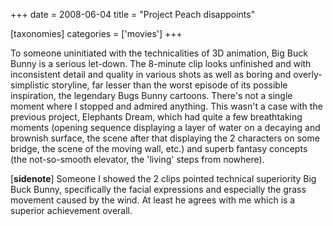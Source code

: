 +++
date = 2008-06-04
title = "Project Peach disappoints"

[taxonomies]
categories = ['movies']
+++

To someone uninitiated with the technicalities of 3D animation, Big Buck
Bunny is a serious let-down. The 8-minute clip looks unfinished and with
inconsistent detail and quality in various shots as well as boring and
overly-simplistic storyline, far lesser than the worst episode of its
possible inspiration, the legendary Bugs Bunny cartoons. There's not a
single moment where I stopped and admired anything. This wasn't a case
with the previous project, Elephants Dream, which had quite a few
breathtaking moments (opening sequence displaying a layer of water on a
decaying and brownish surface, the scene after that displaying the 2
characters on some bridge, the scene of the moving wall, etc.) and
superb fantasy concepts (the not-so-smooth elevator, the 'living'
steps from nowhere).

[**sidenote**] Someone I showed the 2 clips pointed technical
superiority Big Buck Bunny, specifically the facial expressions and
especially the grass movement caused by the wind. At least he agrees
with me which is a superior achievement overall.
